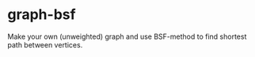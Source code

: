 # graph-bsf
Make your own (unweighted) graph and use BSF-method to find shortest path between vertices.
